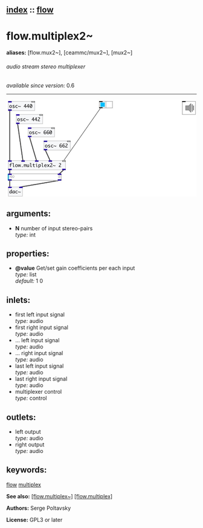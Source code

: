 [index](index.html) :: [flow](category_flow.html)
---

# flow.multiplex2~
**aliases:** [flow.mux2~], [ceammc/mux2~], [mux2~]


###### audio stream stereo multiplexer

*available since version:* 0.6

---




[![example](../examples/img/flow.multiplex2~.jpg)](../examples/pd/flow.multiplex2~.pd)



## arguments:

* **N**
number of input stereo-pairs<br>
_type:_ int<br>





## properties:

* **@value** 
Get/set gain coefficients per each input<br>
_type:_ list<br>
_default:_ 1 0<br>



## inlets:

* first left input signal<br>
_type:_ audio
* first right input signal<br>
_type:_ audio
* ... left input signal<br>
_type:_ audio
* ... right input signal<br>
_type:_ audio
* last left input signal<br>
_type:_ audio
* last right input signal<br>
_type:_ audio
* multiplexer control<br>
_type:_ control



## outlets:

* left output<br>
_type:_ audio
* right output<br>
_type:_ audio



## keywords:

[flow](keywords/flow.html)
[multiplex](keywords/multiplex.html)



**See also:**
[\[flow.multiplex~\]](flow.multiplex~.html)
[\[flow.multiplex\]](flow.multiplex.html)




**Authors:** Serge Poltavsky




**License:** GPL3 or later





